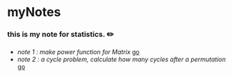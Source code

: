 # myNotes 


### this is my note for statistics. ✏️
* _note 1 : make power function for Matrix_ [go](https://github.com/JoshXie0809/myNotes/blob/main/note/note_001_matrixPower.R)
* _note 2 : a cycle problem, calculate how many cycles after a permutation_ [go](https://github.com/JoshXie0809/myNotes/blob/main/note/note_002_cycleProblem.R)

